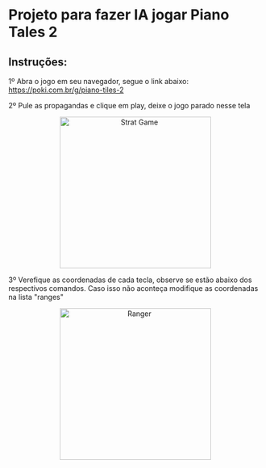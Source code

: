 <h1>Projeto para fazer IA jogar Piano Tales 2</h1>

<h2>Instruções:</h2>

1º Abra o jogo em seu navegador, segue o link abaixo:
https://poki.com.br/g/piano-tiles-2

2º Pule as propagandas e clique em play, deixe o jogo parado nesse tela

<p align="center">
  <img src="https://user-images.githubusercontent.com/54328542/137331514-0193b095-145a-489f-b46d-b3d10c39bce8.png" width="300" title="Strat Game">
</p>

3º Verefique as coordenadas de cada tecla, observe se estão abaixo dos respectivos comandos. Caso isso não aconteça modifique as coordenadas na lista "ranges"


<p align="center">
  <img src="https://github.com/igorvreis1/autoPianoTiles/issues/2#issue-1026451091" width="300" title="Ranger">
</p>

